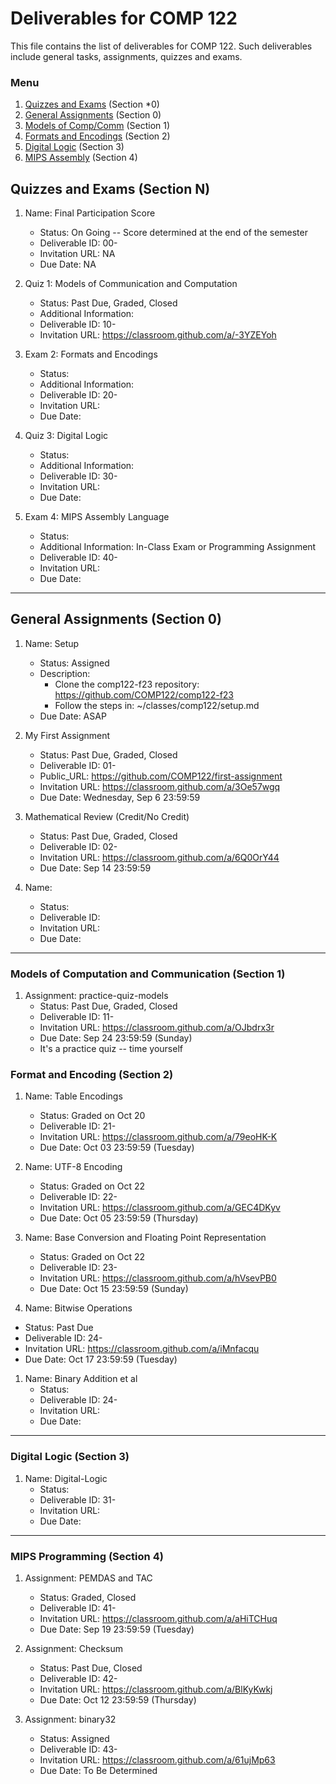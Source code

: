 # Deliverables for COMP 122

This file contains the list of deliverables for COMP 122. Such deliverables include general tasks, assignments, quizzes and exams.

### Menu
1. [Quizzes and Exams](#quizzes) (Section *0)
1. [General Assignments](#general) (Section 0)
1. [Models of Comp/Comm](#models) (Section 1)
1. [Formats and Encodings](#formats) (Section 2)
1. [Digital Logic](#digital) (Section 3)
1. [MIPS Assembly](#mips) (Section 4)

<h2 id="quizzes">Quizzes and Exams (Section N)</h2>

1. Name: Final Participation Score
   - Status: On Going -- Score determined at the end of the semester
   - Deliverable ID: 00-
   - Invitation URL: NA
   - Due Date: NA


1. Quiz 1: Models of Communication and Computation
   - Status: Past Due, Graded, Closed
   - Additional Information: 
   - Deliverable ID: 10-
   - Invitation URL: https://classroom.github.com/a/-3YZEYoh

 

1. Exam 2: Formats and Encodings
   - Status: 
   - Additional Information: 
   - Deliverable ID: 20-
   - Invitation URL:
   - Due Date: 

1. Quiz 3: Digital Logic
   - Status: 
   - Additional Information: 
   - Deliverable ID: 30-
   - Invitation URL: 
   - Due Date: 

1. Exam 4: MIPS Assembly Language
   - Status: 
   - Additional Information: In-Class Exam or Programming Assignment
   - Deliverable ID: 40-
   - Invitation URL: 
   - Due Date: 


---
<h2 id="general">General Assignments (Section 0)</h2>


1. Name: Setup
   - Status: Assigned
   - Description:
     * Clone the comp122-f23 repository: https://github.com/COMP122/comp122-f23
     * Follow the steps in: ~/classes/comp122/setup.md
   - Due Date: ASAP

1. My First Assignment
   - Status: Past Due, Graded, Closed
   - Deliverable ID: 01-
   - Public_URL: https://github.com/COMP122/first-assignment
   - Invitation URL: https://classroom.github.com/a/3Oe57wgq
   - Due Date: Wednesday, Sep 6 23:59:59 


1. Mathematical Review (Credit/No Credit)
   - Status: Past Due, Graded, Closed
   - Deliverable ID: 02-
   - Invitation URL: https://classroom.github.com/a/6Q0OrY44
   - Due Date: Sep 14 23:59:59

1. Name: 
   - Status:
   - Deliverable ID: 
   - Invitation URL:
   - Due Date: 

---

<h3 id="models">Models of Computation and Communication (Section 1)</h3>

1. Assignment: practice-quiz-models
   - Status: Past Due, Graded, Closed
   - Deliverable ID: 11-
   - Invitation URL: https://classroom.github.com/a/OJbdrx3r
   - Due Date: Sep 24 23:59:59  (Sunday)
   - It's a practice quiz -- time yourself


<h3 id="format">Format and Encoding (Section 2)</h3>


1. Name: Table Encodings
   - Status: Graded on Oct 20
   - Deliverable ID: 21-
   - Invitation URL: https://classroom.github.com/a/79eoHK-K
   - Due Date: Oct 03 23:59:59 (Tuesday)
   
1. Name: UTF-8 Encoding
   - Status: Graded on Oct 22
   - Deliverable ID: 22-
   - Invitation URL: https://classroom.github.com/a/GEC4DKyv
   - Due Date: Oct 05 23:59:59 (Thursday)
    

1. Name: Base Conversion and Floating Point Representation
   - Status: Graded on Oct 22
   - Deliverable ID: 23-
   - Invitation URL: https://classroom.github.com/a/hVsevPB0
   - Due Date: Oct 15 23:59:59 (Sunday)
 
 1. Name: Bitwise Operations
   - Status: Past Due
   - Deliverable ID: 24-
   - Invitation URL: https://classroom.github.com/a/iMnfacqu
   - Due Date: Oct 17 23:59:59 (Tuesday)

1. Name: Binary Addition et al
   - Status: 
   - Deliverable ID: 24-
   - Invitation URL: 
   - Due Date: 

---
<h3 id="digital">Digital Logic (Section 3)</h3>

1. Name: Digital-Logic
   - Status: 
   - Deliverable ID: 31-
   - Invitation URL: 
   - Due Date: 

---
<h3 id="mips">MIPS Programming (Section 4)</h3>

1. Assignment: PEMDAS and TAC
   - Status: Graded, Closed
   - Deliverable ID: 41-
   - Invitation URL: https://classroom.github.com/a/aHiTCHuq
   - Due Date: Sep 19 23:59:59  (Tuesday)

1. Assignment: Checksum
   - Status: Past Due, Closed
   - Deliverable ID: 42-
   - Invitation URL: https://classroom.github.com/a/BlKyKwkj
   - Due Date: Oct 12 23:59:59  (Thursday)

1. Assignment: binary32 
   - Status: Assigned
   - Deliverable ID: 43-
   - Invitation URL: https://classroom.github.com/a/61ujMp63
   - Due Date: To Be Determined

